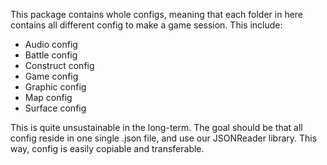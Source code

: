 This package contains whole configs, meaning that each folder in here contains all different config
to make a game session. This include:
* Audio config
* Battle config
* Construct config
* Game config
* Graphic config
* Map config
* Surface config

This is quite unsustainable in the long-term. The goal should be that all config
reside in one single .json file, and use our JSONReader library. This way, config is easily copiable and transferable.